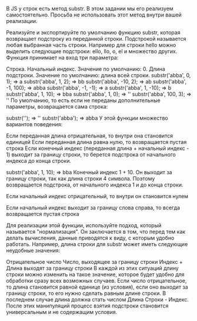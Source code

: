 В JS у строк есть метод substr. В этом задании мы его реализуем самостоятельно. Просьба не использовать этот метод внутри вашей реализации.

Реализуйте и экспортируйте по умолчанию функцию substr, которая возвращает подстроку из переданной строки. Подстрокой называется любая выбранная часть строки. Например для строки hello можно выделить следующие подстроки: ello, llo, o, el и множество других. Функция принимает на вход три параметра:

Строка.
Начальный индекс. Значение по умолчанию: 0.
Длина подстроки. Значение по умолчанию: длина всей строки.
substr('abba', 0, 1);    => a
substr('abba', 1, 2);    => bb
substr('abba', -10, 2);  => ab
substr('abba', -1, 100); => abba
substr('abba', -1, -1);  => a
substr('abba', 1, -10);  => b
substr('abba', 1, 10);   => bba
substr('abba', 1, 0);    => ''
substr('abba', 100, 3);  => ''
По умолчанию, то есть если не переданы дополнительные параметры, возвращается сама строка:

substr('');     => ''
substr('abba'); => abba
У этой функции множество вариантов поведения:

Если переданная длина отрицательная, то внутри она становится единицей
Если переданная длина равна нулю, то возвращается пустая строка
Если конечный индекс (переданная длина + начальный индекс - 1) выходит за границу строки, 
то берется подстрока от начального индекса до конца строки.

substr('abba', 1, 10);   => bba
Конечный индекс 1 + 10. 
Он выходит за границу строки, так как длина строки 4 символа. 
Поэтому возвращается подстрока, от начального индекса 1 и до конца строки.

Если начальный индекс отрицательный, то внутри он становится нулем

Если начальный индекс выходит за границу слова справа, то всегда возвращается пустая строка

Для реализации этой функции, используйте подход, который называется "нормализация". Он заключается в том, что перед тем как делать вычисления, данные приводятся к виду, с которым удобно работать. Например, длина строки для substr может иметь следующие неудобные значения:

Отрицательное число
Число, выходящее за границу строки
Индекс + Длина выходят за границу строки
В каждой из этих ситуаций длину строки можно изменить на такое значение, которое будет удобно для обработки сразу всех возможных случаев. Если число отрицательное, то длина становится равной единице (из условия), если оно выходит за границу строки, то его нужно сделать равным длине строки. В последнем случае длина должна стать числом Длина Строки - Индекс. После этих манипуляций процесс взятия подстроки становится универсальным и не содержащим условия.